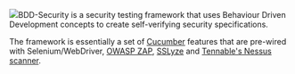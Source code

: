 ![](http://www.continuumsecurity.net/images/bdd-security-logo-small.png)BDD-Security is a security testing framework that uses Behaviour Driven Development concepts to create self-verifying security specifications.

The framework is essentially a set of [Cucumber](http://cucumber.io) features that are pre-wired with Selenium/WebDriver, [OWASP ZAP](https://www.owasp.org/index.php/OWASP_Zed_Attack_Proxy_Project), [SSLyze](https://github.com/nabla-c0d3/sslyze) and [Tennable's Nessus scanner](http://www.tenable.com/products/nessus-vulnerability-scanner).
